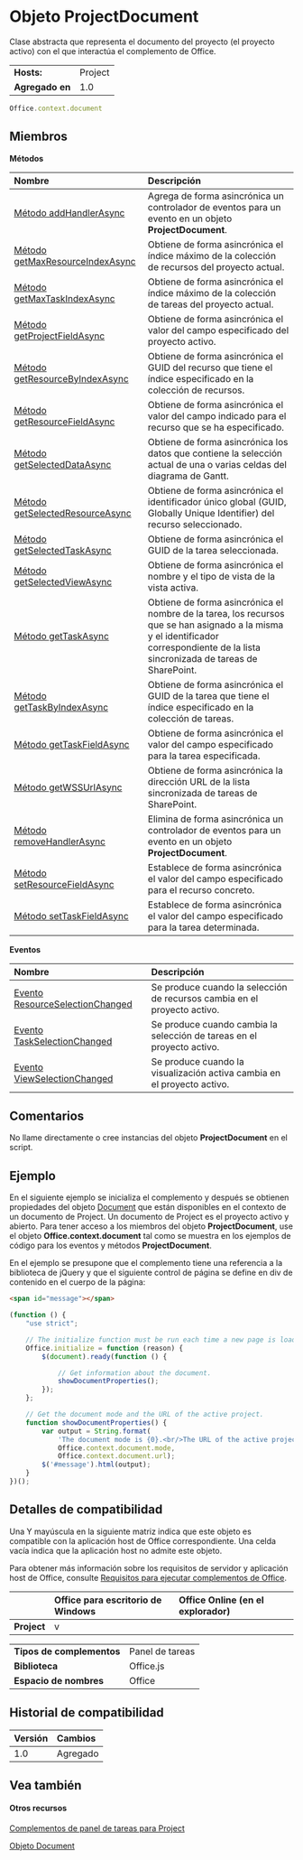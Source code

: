 

# <a name="projectdocument-object"></a>Objeto ProjectDocument
Clase abstracta que representa el documento del proyecto (el proyecto activo) con el que interactúa el complemento de Office.

|||
|:-----|:-----|
|**Hosts:**|Project|
|**Agregado en**|1.0|

```js
Office.context.document
```


## <a name="members"></a>Miembros


**Métodos**


|**Nombre**|**Descripción**|
|:-----|:-----|
|[Método addHandlerAsync](../../reference/shared/projectdocument.addhandlerasync.md)|Agrega de forma asincrónica un controlador de eventos para un evento en un objeto **ProjectDocument**.|
|[Método getMaxResourceIndexAsync](../../reference/shared/projectdocument.getmaxresourceindexasync.md)|Obtiene de forma asincrónica el índice máximo de la colección de recursos del proyecto actual.|
|[Método getMaxTaskIndexAsync](../../reference/shared/projectdocument.getmaxtaskindexasync.md)|Obtiene de forma asincrónica el índice máximo de la colección de tareas del proyecto actual.|
|[Método getProjectFieldAsync](../../reference/shared/projectdocument.getprojectfieldasync.md)|Obtiene de forma asincrónica el valor del campo especificado del proyecto activo.|
|[Método getResourceByIndexAsync](../../reference/shared/projectdocument.getresourcebyindexasync.md)|Obtiene de forma asincrónica el GUID del recurso que tiene el índice especificado en la colección de recursos.|
|[Método getResourceFieldAsync](../../reference/shared/projectdocument.getresourcefieldasync.md)|Obtiene de forma asincrónica el valor del campo indicado para el recurso que se ha especificado.|
|[Método getSelectedDataAsync](../../reference/shared/projectdocument.getselecteddataasync.md)|Obtiene de forma asincrónica los datos que contiene la selección actual de una o varias celdas del diagrama de Gantt.|
|[Método getSelectedResourceAsync](../../reference/shared/projectdocument.getselectedresourceasync.md)|Obtiene de forma asincrónica el identificador único global (GUID, Globally Unique Identifier) del recurso seleccionado.|
|[Método getSelectedTaskAsync](../../reference/shared/projectdocument.getselectedtaskasync.md)|Obtiene de forma asincrónica el GUID de la tarea seleccionada.|
|[Método getSelectedViewAsync](../../reference/shared/projectdocument.getselectedviewasync.md)|Obtiene de forma asincrónica el nombre y el tipo de vista de la vista activa.|
|[Método getTaskAsync](../../reference/shared/projectdocument.gettaskasync.md)|Obtiene de forma asincrónica el nombre de la tarea, los recursos que se han asignado a la misma y el identificador correspondiente de la lista sincronizada de tareas de SharePoint.|
|[Método getTaskByIndexAsync](../../reference/shared/projectdocument.gettaskbyindexasync.md)|Obtiene de forma asincrónica el GUID de la tarea que tiene el índice especificado en la colección de tareas.|
|[Método getTaskFieldAsync](../../reference/shared/projectdocument.gettaskfieldasync.md)|Obtiene de forma asincrónica el valor del campo especificado para la tarea especificada.|
|[Método getWSSUrlAsync](../../reference/shared/projectdocument.getwssurlasync.md)|Obtiene de forma asincrónica la dirección URL de la lista sincronizada de tareas de SharePoint.|
|[Método removeHandlerAsync](../../reference/shared/projectdocument.removehandlerasync.md)|Elimina de forma asincrónica un controlador de eventos para un evento en un objeto **ProjectDocument**.|
|[Método setResourceFieldAsync](../../reference/shared/projectdocument.setresourcefieldasync.md)|Establece de forma asincrónica el valor del campo especificado para el recurso concreto.|
|[Método setTaskFieldAsync](../../reference/shared/projectdocument.settaskfieldasync.md)|Establece de forma asincrónica el valor del campo especificado para la tarea determinada.|

**Eventos**


|**Nombre**|**Descripción**|
|:-----|:-----|
|[Evento ResourceSelectionChanged](../../reference/shared/projectdocument.resourceselectionchanged.event.md)|Se produce cuando la selección de recursos cambia en el proyecto activo.|
|[Evento TaskSelectionChanged](../../reference/shared/projectdocument.taskselectionchanged.event.md)|Se produce cuando cambia la selección de tareas en el proyecto activo.|
|[Evento ViewSelectionChanged](../../reference/shared/projectdocument.viewselectionchanged.event.md)|Se produce cuando la visualización activa cambia en el proyecto activo.|

## <a name="remarks"></a>Comentarios

No llame directamente o cree instancias del objeto **ProjectDocument** en el script.


## <a name="example"></a>Ejemplo

En el siguiente ejemplo se inicializa el complemento y después se obtienen propiedades del objeto [Document](../../reference/shared/document.md) que están disponibles en el contexto de un documento de Project. Un documento de Project es el proyecto activo y abierto. Para tener acceso a los miembros del objeto **ProjectDocument**, use el objeto **Office.context.document** tal como se muestra en los ejemplos de código para los eventos y métodos **ProjectDocument**.

En el ejemplo se presupone que el complemento tiene una referencia a la biblioteca de jQuery y que el siguiente control de página se define en div de contenido en el cuerpo de la página:




```HTML
<span id="message"></span>
```




```js
(function () {
    "use strict";

    // The initialize function must be run each time a new page is loaded.
    Office.initialize = function (reason) {
        $(document).ready(function () {

            // Get information about the document.
            showDocumentProperties();
        });
    };

    // Get the document mode and the URL of the active project.
    function showDocumentProperties() {
        var output = String.format(
            'The document mode is {0}.<br/>The URL of the active project is {1}.',
            Office.context.document.mode,
            Office.context.document.url);
        $('#message').html(output);
    }
})();
```


## <a name="support-details"></a>Detalles de compatibilidad


Una Y mayúscula en la siguiente matriz indica que este objeto es compatible con la aplicación host de Office correspondiente. Una celda vacía indica que la aplicación host no admite este objeto.

Para obtener más información sobre los requisitos de servidor y aplicación host de Office, consulte [Requisitos para ejecutar complementos de Office](../../docs/overview/requirements-for-running-office-add-ins.md).


||**Office para escritorio de Windows**|**Office Online (en el explorador)**|
|:-----|:-----|:-----|
|**Project**|v||

|||
|:-----|:-----|
|**Tipos de complementos**|Panel de tareas|
|**Biblioteca**|Office.js|
|**Espacio de nombres**|Office|

## <a name="support-history"></a>Historial de compatibilidad


|**Versión**|**Cambios**|
|:-----|:-----|
|1.0|Agregado|

## <a name="see-also"></a>Vea también



#### <a name="other-resources"></a>Otros recursos


[Complementos de panel de tareas para Project](../../docs/project/project-add-ins.md)
[Objeto Document](../../reference/shared/document.md)

